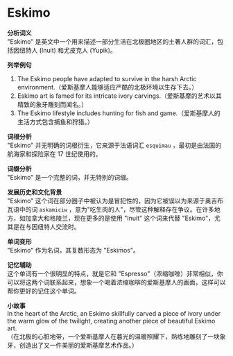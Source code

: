 # Eskimo

**分析词义**  
"Eskimo" 是英文中一个用来描述一部分生活在北极圈地区的土著人群的词汇，包括因纽特人 (Inuit) 和尤皮克人 (Yupik)。

  

**列举例句**

  

1.  The Eskimo people have adapted to survive in the harsh Arctic environment.（爱斯基摩人能够适应严酷的北极环境以生存下去。）
2.  Eskimo art is famed for its intricate ivory carvings.（爱斯基摩的艺术以其精致的象牙雕刻而闻名。）
3.  The Eskimo lifestyle includes hunting for fish and game.（爱斯基摩人的生活方式包含捕鱼和狩猎。）

  

**词根分析**  
"Eskimo" 并无明确的词根衍生，它来源于法语词汇 `esquimau` ，最初是由法国的航海家和探险家在 17 世纪使用的。

  

**词缀分析**  
"Eskimo" 是一个完整的词，并无特别的词缀。

  

**发展历史和文化背景**  
"Eskimo" 这个词在部分圈子中被认为是冒犯性的，因为它被误以为来源于奥吉布瓦语中的词 `askamiciw` ，意为"吃生肉的人"，尽管这种解释存在争议。在许多地方，如加拿大和格陵兰，现在更多的是使用 "Inuit" 这个词来代替 "Eskimo"，尤其是在与因纽特人交流时。

  

**单词变形**  
"Eskimo" 作为名词，其复数形态为 "Eskimos"。

  

**记忆辅助**  
这个单词有一个很明显的特点，就是它和 "Espresso"（浓缩咖啡）非常相似，你可以将这两个词联系起来，想象一个喝着浓缩咖啡的爱斯基摩人的画面，这样可以帮你更好的记住这个单词。

  

**小故事**  
In the heart of the Arctic, an Eskimo skillfully carved a piece of ivory under the warm glow of the twilight, creating another piece of beautiful Eskimo art.  
（在北极的心脏地带，一个爱斯基摩人在暮光的温暖照耀下，熟练地雕刻了一块象牙，创造出了又一件美丽的爱斯基摩艺术作品。）
